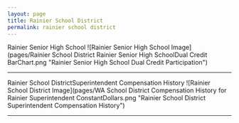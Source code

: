 ```yaml
---
layout: page
title: Rainier School District
permalink: rainier school district
---
```



Rainier Senior High School
![Rainier Senior High School Image](pages/Rainier School District Rainier Senior High SchoolDual Credit BarChart.png "Rainier Senior High School Dual Credit Participation")

___

Rainier School DistrictSuperintendent Compensation History
![Rainier School District Image](pages/WA School District Compensation History for Rainier Superintendent ConstantDollars.png "Rainier School District Superintendent Compensation History")

___


